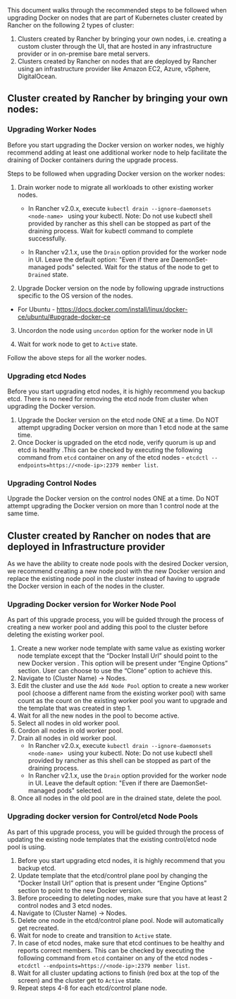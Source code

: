 This document walks through the recommended steps to be followed when upgrading Docker on nodes that are part of Kubernetes cluster created by Rancher on the following 2 types of cluster:
1. Clusters created by Rancher by bringing your own nodes, i.e. creating a custom cluster through the UI, that are hosted in any infrastructure provider or in on-premise bare metal servers.
2. Clusters created by Rancher on nodes that are deployed by Rancher using an infrastructure provider like Amazon EC2, Azure, vSphere, DigitalOcean.

## Cluster created by Rancher by bringing your own nodes:

### Upgrading Worker Nodes

Before you start upgrading the Docker version on worker nodes, we highly recommend adding at least one additional worker node to help facilitate the draining of Docker containers during the upgrade process.

Steps to be followed when upgrading Docker version on the worker nodes:

1. Drain worker node to migrate all workloads to other existing worker nodes.
   * In Rancher v2.0.x, execute `kubectl drain --ignore-daemonsets  <node-name> ` using your kubectl. Note: Do not use kubectl shell provided by rancher as this shell can be stopped as part of the draining process. Wait for kubectl command to complete successfully.

   * In Rancher v2.1.x, use the `Drain` option provided for the worker node in UI. Leave the default option: "Even if there are DaemonSet-managed pods" selected. Wait for the status of the node to get to `Drained` state.

2. Upgrade Docker version on the node by following upgrade instructions specific to the OS version of the nodes.
* For Ubuntu - https://docs.docker.com/install/linux/docker-ce/ubuntu/#upgrade-docker-ce

3. Uncordon the node using `uncordon` option for the worker node in UI

4. Wait for work node to get to `Active` state.

Follow the above steps for all the worker nodes.

### Upgrading etcd Nodes

Before you start upgrading etcd nodes, it is highly recommend you backup etcd. There is no need for removing the etcd node from cluster when upgrading the Docker version. 

1. Upgrade the Docker version on the etcd node ONE at a time. Do NOT attempt upgrading Docker version on more than 1 etcd node at the same time.
2. Once Docker is upgraded on the etcd node, verify quorum is up and etcd is healthy .This can be checked by executing the following command from `etcd` container on any of the etcd nodes -  `etcdctl --endpoints=https://<node-ip>:2379 member list`.

### Upgrading Control Nodes

Upgrade the Docker version on the control nodes ONE at a time. Do NOT attempt upgrading the Docker version on more than 1 control node at the same time.

## Cluster created by Rancher on nodes that are deployed in Infrastructure provider

As we have the ability to create node pools with the desired Docker version, we recommend creating a new node pool with the new Docker version and replace the existing node pool in the cluster instead of having to upgrade the Docker version in each of the nodes in the cluster.  

### Upgrading Docker version for Worker Node Pool
As part of this upgrade process, you will be guided through the process of creating a new worker pool and adding this pool to the cluster before deleting the existing worker pool.

1. Create a new worker node template with same value as existing worker node template except that the “Docker Install Url” should point to the new Docker version . This option will be present under “Engine Options” section. User can choose to use the “Clone” option to achieve this.
2. Navigate to (Cluster Name) -> Nodes. 
3. Edit the cluster and use the `Add Node Pool` option to create a new worker pool (choose a different name from the existing worker pool) with same count as the count on the existing worker pool you want to upgrade and the template that was created in step 1.
4. Wait for all the new nodes in the pool to become active.
5. Select all nodes in old worker pool.
6. Cordon all nodes in old worker pool.
7. Drain all nodes in old worker pool.
   * In Rancher v2.0.x, execute `kubectl drain --ignore-daemonsets  <node-name> ` using your kubectl. Note: Do not use kubectl shell provided by rancher as this shell can be stopped as part of the draining process.
   * In Rancher v2.1.x, use the `Drain` option provided for the worker node in UI. Leave the default option: "Even if there are DaemonSet-managed pods" selected. 
8. Once all nodes in the old pool are in the drained state, delete the pool. 

### Upgrading docker version for Control/etcd Node Pools

As part of this upgrade process, you will be guided through the process of updating the existing node templates that the existing control/etcd node pool is using.  

1. Before you start upgrading etcd nodes, it is highly recommend that you backup etcd.
2. Update template that the etcd/control plane pool by changing the "Docker Install Url” option that is present under “Engine Options” section to point to the new Docker version.
3. Before proceeding to deleting nodes, make sure that you have at least 2 control nodes and 3 etcd nodes.
4. Navigate to (Cluster Name) -> Nodes.
5. Delete one node in the etcd/control plane pool. Node will automatically get recreated. 
6. Wait for node to create and transition to `Active` state.
7. In case of etcd nodes, make sure that etcd continues to be healthy and reports correct members. This can be checked by executing the following command from `etcd` container on any of the etcd nodes -  `etcdctl --endpoints=https://<node-ip>:2379 member list`.
8. Wait for all cluster updating actions to finish (red box at the top of the screen) and the cluster get to `Active` state.
9. Repeat steps 4-8 for each etcd/control plane node.